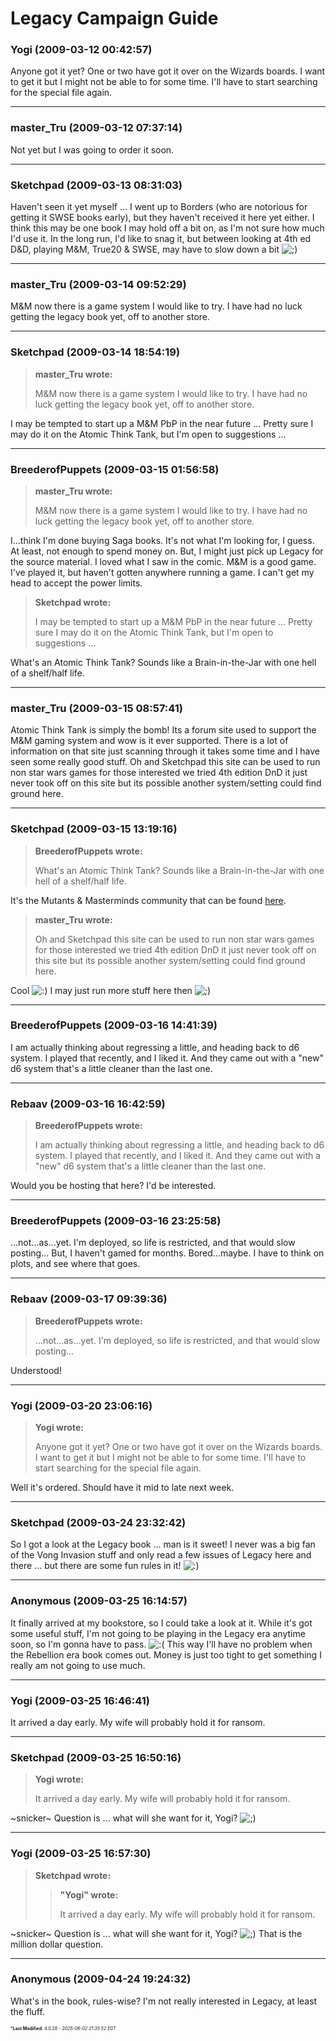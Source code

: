 # Legacy Campaign Guide

### **Yogi** (2009-03-12 00:42:57)

Anyone got it yet? One or two have got it over on the Wizards boards.
I want to get it but I might not be able to for some time. I'll have to start searching for the special file again.

---

### **master_Tru** (2009-03-12 07:37:14)

Not yet but I was going to order it soon.

---

### **Sketchpad** (2009-03-13 08:31:03)

Haven't seen it yet myself ... I went up to Borders (who are notorious for getting it SWSE books early), but they haven't received it here yet either. I think this may be one book I may hold off a bit on, as I'm not sure how much I'd use it. In the long run, I'd like to snag it, but between looking at 4th ed D&D, playing M&M, True20 & SWSE, may have to slow down a bit <!-- s;) -->![;)](https://i.ibb.co/GfkGswQC/icon-e-wink.gif)<!-- s;) -->

---

### **master_Tru** (2009-03-14 09:52:29)

M&M now there is a game system I would like to try. I have had no luck getting the legacy book yet, off to another store.

---

### **Sketchpad** (2009-03-14 18:54:19)

> **master_Tru wrote:**
>
> M&amp;M now there is a game system I would like to try. I have had no luck getting the legacy book yet, off to another store.

I may be tempted to start up a M&M PbP in the near future ... Pretty sure I may do it on the Atomic Think Tank, but I'm open to suggestions ...

---

### **BreederofPuppets** (2009-03-15 01:56:58)

> **master_Tru wrote:**
>
> M&amp;M now there is a game system I would like to try. I have had no luck getting the legacy book yet, off to another store.

I...think I'm done buying Saga books. It's not what I'm looking for, I guess. At least, not enough to spend money on. But, I might just pick up Legacy for the source material. I loved what I saw in the comic.
M&M is a good game. I've played it, but haven't gotten anywhere running a game. I can't get my head to accept the power limits.
> **Sketchpad wrote:**
>
> I may be tempted to start up a M&amp;M PbP in the near future &#8230; Pretty sure I may do it on the Atomic Think Tank, but I&#39;m open to suggestions &#8230;

What's an Atomic Think Tank? Sounds like a Brain-in-the-Jar with one hell of a shelf/half life.

---

### **master_Tru** (2009-03-15 08:57:41)

Atomic Think Tank is simply the bomb! Its a forum site used to support the M&M gaming system and wow is it ever supported. There is a lot of information on that site just scanning through it takes some time and I have seen some really good stuff.
Oh and Sketchpad this site can be used to run non star wars games for those interested we tried 4th edition DnD it just never took off on this site but its possible another system/setting could find ground here.

---

### **Sketchpad** (2009-03-15 13:19:16)

> **BreederofPuppets wrote:**
>
> What&#39;s an Atomic Think Tank? Sounds like a Brain-in-the-Jar with one hell of a shelf/half life.

It's the Mutants & Masterminds community that can be found [here](http://www.atomicthinktank.com/ "http://www.atomicthinktank.com/").
> **master_Tru wrote:**
>
> Oh and Sketchpad this site can be used to run non star wars games for those interested we tried 4th edition DnD it just never took off on this site but its possible another system/setting could find ground here.

Cool <!-- s:) -->![:)](https://i.ibb.co/8LPNcWCM/icon-e-smile.gif)<!-- s:) --> I may just run more stuff here then <!-- s;) -->![;)](https://i.ibb.co/GfkGswQC/icon-e-wink.gif)<!-- s;) -->

---

### **BreederofPuppets** (2009-03-16 14:41:39)

I am actually thinking about regressing a little, and heading back to d6 system. I played that recently, and I liked it. And they came out with a "new" d6 system that's a little cleaner than the last one.

---

### **Rebaav** (2009-03-16 16:42:59)

> **BreederofPuppets wrote:**
>
> I am actually thinking about regressing a little, and heading back to d6 system. I played that recently, and I liked it. And they came out with a &quot;new&quot; d6 system that&#39;s a little cleaner than the last one.

Would you be hosting that here? I'd be interested.

---

### **BreederofPuppets** (2009-03-16 23:25:58)

...not...as...yet. I'm deployed, so life is restricted, and that would slow posting...
But, I haven't gamed for months. Bored...maybe. I have to think on plots, and see where that goes.

---

### **Rebaav** (2009-03-17 09:39:36)

> **BreederofPuppets wrote:**
>
> &#8230;not&#8230;as&#8230;yet. I&#39;m deployed, so life is restricted, and that would slow posting&#8230;

Understood!

---

### **Yogi** (2009-03-20 23:06:16)

> **Yogi wrote:**
>
> Anyone got it yet? One or two have got it over on the Wizards boards.
> I want to get it but I might not be able to for some time. I&#39;ll have to start searching for the special file again.

Well it's ordered. Should have it mid to late next week.

---

### **Sketchpad** (2009-03-24 23:32:42)

So I got a look at the Legacy book ... man is it sweet! I never was a big fan of the Vong Invasion stuff and only read a few issues of Legacy here and there ... but there are some fun rules in it! <!-- s:) -->![:)](https://i.ibb.co/8LPNcWCM/icon-e-smile.gif)<!-- s:) -->

---

### **Anonymous** (2009-03-25 16:14:57)

It finally arrived at my bookstore, so I could take a look at it. While it's got some useful stuff, I'm not going to be playing in the Legacy era anytime soon, so I'm gonna have to pass. <!-- s:( -->![:(](https://i.ibb.co/FqwXZcmj/icon-e-sad.gif)<!-- s:( --> This way I'll have no problem when the Rebellion era book comes out. Money is just too tight to get something I really am not going to use much.

---

### **Yogi** (2009-03-25 16:46:41)

It arrived a day early. My wife will probably hold it for ransom.

---

### **Sketchpad** (2009-03-25 16:50:16)

> **Yogi wrote:**
>
> It arrived a day early. My wife will probably hold it for ransom.

~snicker~ Question is ... what will she want for it, Yogi? <!-- s;) -->![;)](https://i.ibb.co/GfkGswQC/icon-e-wink.gif)<!-- s;) -->

---

### **Yogi** (2009-03-25 16:57:30)

> **Sketchpad wrote:**
>
> > **&quot;Yogi&quot; wrote:**
> >
> > It arrived a day early. My wife will probably hold it for ransom.

~snicker~ Question is ... what will she want for it, Yogi? <!-- s;) -->![;)](https://i.ibb.co/GfkGswQC/icon-e-wink.gif)<!-- s;) -->
That is the million dollar question.

---

### **Anonymous** (2009-04-24 19:24:32)

What's in the book, rules-wise? I'm not really interested in Legacy, at least the fluff.



<span style="font-size: 0.5em;">***Last Modified**: 4.0.28 - *2025-06-02 21:35:52 EDT*</span>